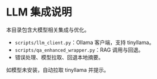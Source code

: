 # LLM 集成说明

本目录包含大模型相关集成与优化。

- `scripts/llm_client.py`：Ollama 客户端，支持 tinyllama。
- `scripts/qa_enhanced_wrapper.py`：RAG 调用与回退。
- 错误处理、模型拉取、回退本地摘要。

如模型未安装，自动拉取 tinyllama 并提示。